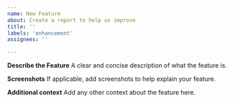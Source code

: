 ```yaml
---
name: New Feature
about: Create a report to help us improve
title: ''
labels: 'enhancement'
assignees: ''

---
```


**Describe the Feature**
A clear and concise description of what the feature is.

**Screenshots**
If applicable, add screenshots to help explain your feature.

**Additional context**
Add any other context about the feature here.
